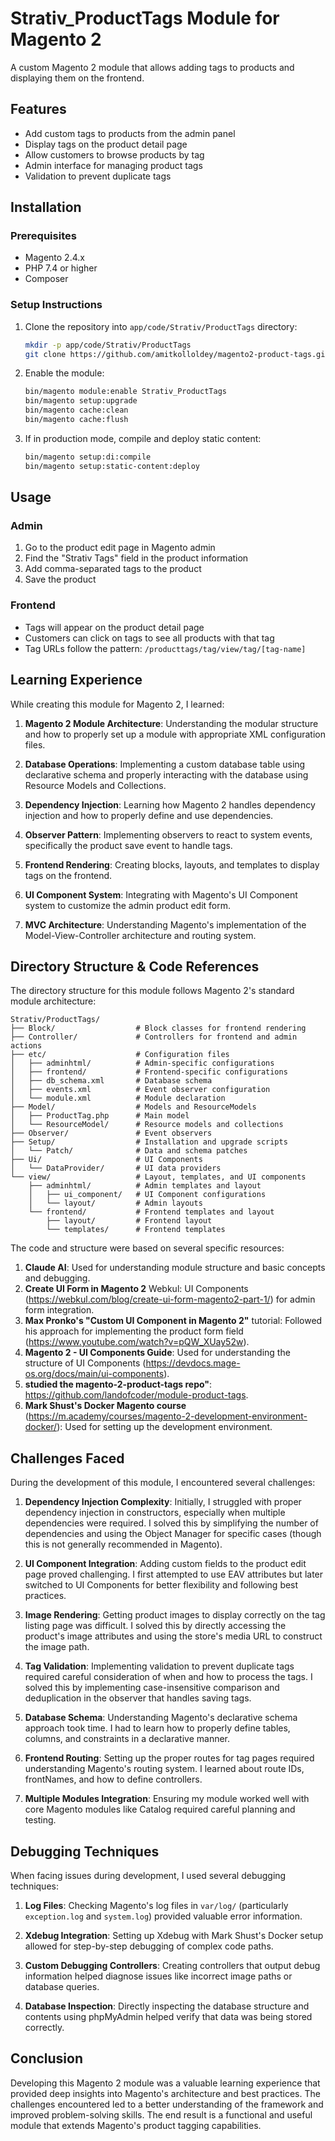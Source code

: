 # Strativ_ProductTags Module for Magento 2

A custom Magento 2 module that allows adding tags to products and displaying them on the frontend.

## Features

- Add custom tags to products from the admin panel
- Display tags on the product detail page
- Allow customers to browse products by tag
- Admin interface for managing product tags
- Validation to prevent duplicate tags

## Installation

### Prerequisites

- Magento 2.4.x
- PHP 7.4 or higher
- Composer

### Setup Instructions

1. Clone the repository into `app/code/Strativ/ProductTags` directory:

   ```bash
   mkdir -p app/code/Strativ/ProductTags
   git clone https://github.com/amitkolloldey/magento2-product-tags.git app/code/Strativ/ProductTags
   ```

2. Enable the module:

   ```bash
   bin/magento module:enable Strativ_ProductTags
   bin/magento setup:upgrade
   bin/magento cache:clean
   bin/magento cache:flush
   ```

3. If in production mode, compile and deploy static content:

   ```bash
   bin/magento setup:di:compile
   bin/magento setup:static-content:deploy
   ```

## Usage

### Admin

1. Go to the product edit page in Magento admin
2. Find the "Strativ Tags" field in the product information
3. Add comma-separated tags to the product
4. Save the product

### Frontend

- Tags will appear on the product detail page
- Customers can click on tags to see all products with that tag
- Tag URLs follow the pattern: `/producttags/tag/view/tag/[tag-name]`

## Learning Experience

While creating this module for Magento 2, I learned:

1. **Magento 2 Module Architecture**: Understanding the modular structure and how to properly set up a module with appropriate XML configuration files.

2. **Database Operations**: Implementing a custom database table using declarative schema and properly interacting with the database using Resource Models and Collections.

3. **Dependency Injection**: Learning how Magento 2 handles dependency injection and how to properly define and use dependencies.

4. **Observer Pattern**: Implementing observers to react to system events, specifically the product save event to handle tags.

5. **Frontend Rendering**: Creating blocks, layouts, and templates to display tags on the frontend.

6. **UI Component System**: Integrating with Magento's UI Component system to customize the admin product edit form.

7. **MVC Architecture**: Understanding Magento's implementation of the Model-View-Controller architecture and routing system.

## Directory Structure & Code References

The directory structure for this module follows Magento 2's standard module architecture:

```
Strativ/ProductTags/
├── Block/                  # Block classes for frontend rendering
├── Controller/             # Controllers for frontend and admin actions
├── etc/                    # Configuration files
│   ├── adminhtml/          # Admin-specific configurations
│   ├── frontend/           # Frontend-specific configurations
│   ├── db_schema.xml       # Database schema
│   ├── events.xml          # Event observer configuration
│   └── module.xml          # Module declaration
├── Model/                  # Models and ResourceModels
│   ├── ProductTag.php      # Main model
│   └── ResourceModel/      # Resource models and collections
├── Observer/               # Event observers
├── Setup/                  # Installation and upgrade scripts
│   └── Patch/              # Data and schema patches
├── Ui/                     # UI Components
│   └── DataProvider/       # UI data providers
└── view/                   # Layout, templates, and UI components
    ├── adminhtml/          # Admin templates and layout
    │   ├── ui_component/   # UI Component configurations
    │   └── layout/         # Admin layouts
    └── frontend/           # Frontend templates and layout
        ├── layout/         # Frontend layout
        └── templates/      # Frontend templates
```

The code and structure were based on several specific resources:

1. **Claude AI**: Used for understanding module structure and basic concepts and debugging.
2. **Create UI Form in Magento 2** Webkul: UI Components (https://webkul.com/blog/create-ui-form-magento2-part-1/) for admin form integration.
3. **Max Pronko's "Custom UI Component in Magento 2"** tutorial: Followed his approach for implementing the product form field (https://www.youtube.com/watch?v=pQW_XUay52w).
4. **Magento 2 - UI Components Guide**: Used for understanding the structure of UI Components (https://devdocs.mage-os.org/docs/main/ui-components).
5. **studied the magento-2-product-tags repo"**: https://github.com/landofcoder/module-product-tags.
8. **Mark Shust's Docker Magento course** (https://m.academy/courses/magento-2-development-environment-docker/): Used for setting up the development environment.

## Challenges Faced

During the development of this module, I encountered several challenges:

1. **Dependency Injection Complexity**: Initially, I struggled with proper dependency injection in constructors, especially when multiple dependencies were required. I solved this by simplifying the number of dependencies and using the Object Manager for specific cases (though this is not generally recommended in Magento).

2. **UI Component Integration**: Adding custom fields to the product edit page proved challenging. I first attempted to use EAV attributes but later switched to UI Components for better flexibility and following best practices.

3. **Image Rendering**: Getting product images to display correctly on the tag listing page was difficult. I solved this by directly accessing the product's image attributes and using the store's media URL to construct the image path.

4. **Tag Validation**: Implementing validation to prevent duplicate tags required careful consideration of when and how to process the tags. I solved this by implementing case-insensitive comparison and deduplication in the observer that handles saving tags.

5. **Database Schema**: Understanding Magento's declarative schema approach took time. I had to learn how to properly define tables, columns, and constraints in a declarative manner.

6. **Frontend Routing**: Setting up the proper routes for tag pages required understanding Magento's routing system. I learned about route IDs, frontNames, and how to define controllers.

7. **Multiple Modules Integration**: Ensuring my module worked well with core Magento modules like Catalog required careful planning and testing.

## Debugging Techniques

When facing issues during development, I used several debugging techniques:

1. **Log Files**: Checking Magento's log files in `var/log/` (particularly `exception.log` and `system.log`) provided valuable error information.

2. **Xdebug Integration**: Setting up Xdebug with Mark Shust's Docker setup allowed for step-by-step debugging of complex code paths.

3. **Custom Debugging Controllers**: Creating controllers that output debug information helped diagnose issues like incorrect image paths or database queries.

4. **Database Inspection**: Directly inspecting the database structure and contents using phpMyAdmin helped verify that data was being stored correctly.



## Conclusion

Developing this Magento 2 module was a valuable learning experience that provided deep insights into Magento's architecture and best practices. The challenges encountered led to a better understanding of the framework and improved problem-solving skills. The end result is a functional and useful module that extends Magento's product tagging capabilities.
